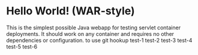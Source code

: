 Hello World! (WAR-style)
===============

This is the simplest possible Java webapp for testing servlet container deployments.  It should work on any container and requires no other dependencies or configuration.
to use git hookup test-1
test-2
test-3
test-4
test-5
test-6
